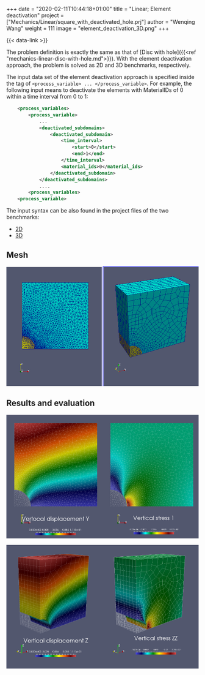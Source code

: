 +++
date = "2020-02-11T10:44:18+01:00"
title = "Linear; Element deactivation"
project = ["Mechanics/Linear/square_with_deactivated_hole.prj"]
author = "Wenqing Wang"
weight = 111
image = "element_deactivation_3D.png"
+++

{{< data-link >}}

The problem definition is exactly the same as that of [Disc with hole]({{<ref "mechanics-linear-disc-with-hole.md">}}). With the element deactivation approach, the problem is solved as 2D and 3D benchmarks, respectively.

The input data set of the element deactivation approach is specified inside the tag of   `<process_variable> ... </process_variable>`. For example, the following input means to deactivate the elements with MaterialIDs of 0  within a time interval from 0 to 1:

```xml
    <process_variables>
        <process_variable>
            ...
            <deactivated_subdomains>
                <deactivated_subdomain>
                    <time_interval>
                        <start>0</start>
                        <end>1</end>
                    </time_interval>
                    <material_ids>0</material_ids>
                </deactivated_subdomain>
            </deactivated_subdomains>
            ....
        <process_variables>
    <process_variable>
```

 The input syntax can be also found in the project files of the two benchmarks:

* [2D](https://gitlab.opengeosys.org/ogs/ogs/-/tree/master/Tests/Data/Mechanics/Linear/square_with_deactivated_hole.prj)
* [3D](https://gitlab.opengeosys.org/ogs/ogs/-/tree/master/Tests/Data/Mechanics/Linear/ElementDeactivation3D/element_deactivation_M_3D.prj)

## Mesh

![2D and 3D meshes](element_deactivation_2D_3D_mesh.png)

## Results and evaluation

![2D results](element_deactivation_2D.png)

![3D results:](element_deactivation_3D.png)
